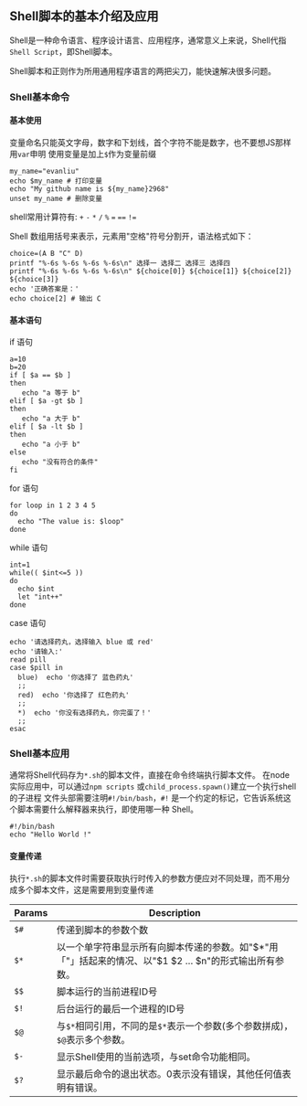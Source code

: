 ## Shell脚本的基本介绍及应用

Shell是一种命令语言、程序设计语言、应用程序，通常意义上来说，Shell代指`Shell Script`，即Shell脚本。

Shell脚本和正则作为所用通用程序语言的两把尖刀，能快速解决很多问题。

### Shell基本命令

#### 基本使用

变量命名只能英文字母，数字和下划线，首个字符不能是数字，也不要想JS那样用`var`申明
使用变量是加上`$`作为变量前缀
```shell
my_name="evanliu"
echo $my_name # 打印变量
echo "My github name is ${my_name}2968"
unset my_name # 删除变量
```
shell常用计算符有: `+` `-` `*` `/` `%` `=` `==` `!=`

Shell 数组用括号来表示，元素用"空格"符号分割开，语法格式如下：
```shell
choice=(A B "C" D)
printf "%-6s %-6s %-6s %-6s\n" 选择一 选择二 选择三 选择四
printf "%-6s %-6s %-6s %-6s\n" ${choice[0]} ${choice[1]} ${choice[2]} ${choice[3]}
echo '正确答案是：'
echo choice[2] # 输出 C
```

#### 基本语句

if 语句
```shell
a=10
b=20
if [ $a == $b ]
then
   echo "a 等于 b"
elif [ $a -gt $b ]
then
   echo "a 大于 b"
elif [ $a -lt $b ]
then
   echo "a 小于 b"
else
   echo "没有符合的条件"
fi
```

for 语句
```shell
for loop in 1 2 3 4 5
do
  echo "The value is: $loop"
done
```

while 语句
```shell
int=1
while(( $int<=5 ))
do
  echo $int
  let "int++"
done
```
case 语句
```shell
echo '请选择药丸，选择输入 blue 或 red'
echo '请输入:'
read pill
case $pill in
  blue)  echo '你选择了 蓝色药丸'
  ;;
  red)  echo '你选择了 红色药丸'
  ;;
  *)  echo '你没有选择药丸，你完蛋了！'
  ;;
esac
```

### Shell基本应用

通常将Shell代码存为`*.sh`的脚本文件，直接在命令终端执行脚本文件。
在node实际应用中，可以通过`npm scripts` 或`child_process.spawn()`建立一个执行shell的子进程
文件头部需要注明`#!/bin/bash`，`#!` 是一个约定的标记，它告诉系统这个脚本需要什么解释器来执行，即使用哪一种 Shell。
```shell
#!/bin/bash
echo "Hello World !"
```

#### 变量传递
执行`*.sh`的脚本文件时需要获取执行时传入的参数方便应对不同处理，而不用分成多个脚本文件，这是需要用到变量传递

| Params |  Description  |
|--------|---------------|
| `$#`   | 传递到脚本的参数个数 |
| `$*`   | 以一个单字符串显示所有向脚本传递的参数。如"$*"用「"」括起来的情况、以"$1 $2 … $n"的形式输出所有参数。|
| `$$`   | 脚本运行的当前进程ID号 |
| `$!`   | 后台运行的最后一个进程的ID号 |
| `$@`   |与`$*`相同引用，不同的是`$*`表示一个参数(多个参数拼成)，`$@`表示多个参数。|
| `$-`   | 显示Shell使用的当前选项，与set命令功能相同。|
| `$?`   | 显示最后命令的退出状态。0表示没有错误，其他任何值表明有错误。|